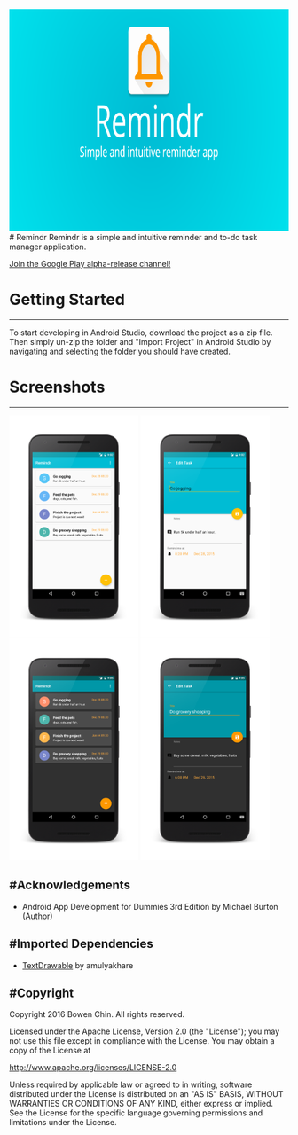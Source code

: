 <img src="screenshots/Remindr-feature-graphic.png" height="400" alt="Banner"/> 
# Remindr
Remindr is a simple and intuitive reminder and to-do task manager application.

[Join the Google Play alpha-release channel!](https://play.google.com/apps/testing/com.bowenchin.android.taskr)

# Getting Started
--------------
To start developing in Android Studio, download the project as a zip file. Then simply un-zip the folder and "Import Project" in Android Studio by navigating and selecting the folder you should have created.

# Screenshots
--------------
<img src="screenshots/Screenshot_20151229-210243_framed.png" height="400" alt="Screenshot"/> 
<img src="screenshots/Screenshot_20151229-210255_framed.png" height="400" alt="Screenshot"/> 
<img src="screenshots/Screenshot_20151229-210550_framed.png" height="400" alt="Screenshot"/> 
<img src="screenshots/Screenshot_20151229-210557_framed.png" height="400" alt="Screenshot"/>

#Acknowledgements
--------------
* Android App Development for Dummies 3rd Edition by Michael Burton (Author)

#Imported Dependencies
--------------
* [TextDrawable](https://github.com/amulyakhare/TextDrawable) by amulyakhare

#Copyright
--------------
Copyright 2016 Bowen Chin. All rights reserved. 

Licensed under the Apache License, Version 2.0 (the "License");
you may not use this file except in compliance with the License.
You may obtain a copy of the License at

   http://www.apache.org/licenses/LICENSE-2.0

Unless required by applicable law or agreed to in writing, software
distributed under the License is distributed on an "AS IS" BASIS,
WITHOUT WARRANTIES OR CONDITIONS OF ANY KIND, either express or implied.
See the License for the specific language governing permissions and
limitations under the License.
